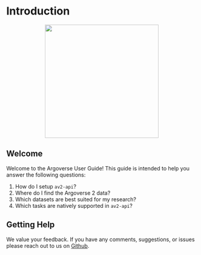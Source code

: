 # Introduction

<p align="center">
  <img src="https://user-images.githubusercontent.com/29715011/157802162-e40098c1-8677-4c16-ac60-e9bbded6badf.png" height="300">
</p>

## Welcome

Welcome to the Argoverse User Guide! This guide is intended to help you answer the following questions:

1. How do I setup `av2-api`?
2. Where do I find the Argoverse 2 data?
2. Which datasets are best suited for my research?
3. Which tasks are natively supported in `av2-api`?

## Getting Help

We value your feedback. If you have any comments, suggestions, or issues please reach out to us on [Github](https://github.com/argoverse/av2-api/issues).
